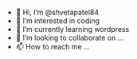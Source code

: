- 👋 Hi, I’m @shvetapatel84
- 👀 I’m interested in coding
- 🌱 I’m currently learning wordpress
- 💞️ I’m looking to collaborate on ...
- 📫 How to reach me ...

<!---
shvetapatel84/shvetapatel84 is a ✨ special ✨ repository because its `README.md` (this file) appears on your GitHub profile.
You can click the Preview link to take a look at your changes.
--->
